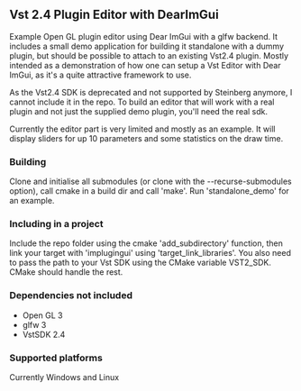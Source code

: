 ## Vst 2.4 Plugin Editor with DearImGui
Example Open GL plugin editor using Dear ImGui with a glfw backend. It includes a small demo application for building it standalone with a dummy plugin, but should be possible to attach to an existing Vst2.4 plugin. Mostly intended as a demonstration of how one can setup a Vst Editor with Dear ImGui, as it's a quite attractive framework to use.

As the Vst2.4 SDK is deprecated and not supported by Steinberg anymore, I cannot include it in the repo. To build an editor that will work with a real plugin and not just the supplied demo plugin, you'll need the real sdk.

Currently the editor part is very limited and mostly as an example. It will display sliders for up 10 parameters and some statistics on the draw time. 

### Building
Clone and initialise all submodules (or clone with the --recurse-submodules option), call cmake in a build dir and call 'make'.
Run 'standalone_demo' for an example.

### Including in a project
Include the repo folder using the cmake 'add_subdirectory' function, then link your target with 'implugingui' using 'target_link_libraries'. You also need to pass the path to your Vst SDK using the CMake variable VST2_SDK. CMake should handle the rest. 

### Dependencies not included
* Open GL 3
* glfw 3
* VstSDK 2.4

### Supported platforms
Currently Windows and Linux
